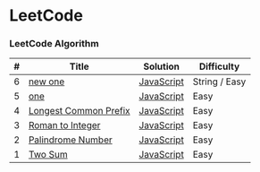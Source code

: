# LeetCode

### LeetCode Algorithm

| #   | Title                                                                         | Solution                                                 | Difficulty |
| --- | ----------------------------------------------------------------------------- | -------------------------------------------------------- | ---------- |
| 6   | [new one](https://leetcode.com/problems/length-of-last-word/)                 | [JavaScript](./Algorithms/Easy/6.lengthOfLastWord.js)    | String / Easy   |
| 5   | [one](https://leetcode.com/problems/valid-parentheses/)                       | [JavaScript](./Algorithms/Easy/5.isValid.js)             | Easy       |
| 4   | [Longest Common Prefix](https://leetcode.com/problems/longest-common-prefix/) | [JavaScript](./Algorithms/Easy/4.longestCommonPrefix.js) | Easy       |
| 3   | [Roman to Integer](https://leetcode.com/problems/roman-to-integer/)           | [JavaScript](./Algorithms/Easy/3.romanToInt.js)          | Easy       |
| 2   | [Palindrome Number](https://leetcode.com/problems/palindrome-number/)         | [JavaScript](./Algorithms/Easy/2.palindromeNumber.js)    | Easy       |
| 1   | [Two Sum](https://leetcode.com/problems/two-sum/)                             | [JavaScript](./Algorithms/Easy/1.twoSum.js)              | Easy       |
